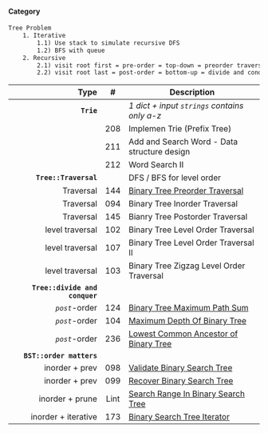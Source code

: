 #### Category
```html
Tree Problem  
    1. Iterative 
        1.1) Use stack to simulate recursive DFS
        1.2) BFS with queue
    2. Recursive
        2.1) visit root first = pre-order = top-down = preorder traversal
        2.2) visit root last = post-order = bottom-up = divide and conquer
```


| Type         | # | Description |
| ---------------------: |:---:| ------------
| **`Trie`** | | *1 dict + input `strings` contains only a-z* |
| | 208 | Implemen Trie (Prefix Tree)
| | 211 | Add and Search Word - Data structure design |
| | 212 | Word Search II |
| **`Tree::Traversal`** | | DFS / BFS for level order |
| Traversal | 144 | [Binary Tree Preorder Traversal](https://github.com/interviewcoder/leetcode/tree/master/src/_144_BinaryTreePreorderTraversal) |
| Traversal | 094 | Binary Tree Inorder Traversal |
| Traversal | 145 | Bianry Tree Postorder Traversal |
| level traversal | 102 | Binary Tree Level Order Traversal |
| level traversal | 107 | Binary Tree Level Order Traversal II |
| level traversal | 103 | Binary Tree Zigzag Level Order Traversal |
| **`Tree::divide and conquer`** | | |
| *`post`*-order | 124 | [Binary Tree Maximum Path Sum](https://github.com/interviewcoder/leetcode/tree/master/src/_124_BinaryTreeMaximumPathSum) |
| *`post`*-order | 104 | [Maximum Depth Of Binary Tree](https://github.com/interviewcoder/leetcode/tree/master/src/_104_MaximumDepthOfBinaryTree) |
| *`post`*-order | 236 | [Lowest Common Ancestor of Binary Tree](https://github.com/interviewcoder/leetcode/tree/master/src/_236_LowestCommonAncestorOfABinaryTree) |
| **`BST::order matters`** | | |
| inorder + prev | 098 | [Validate Binary Search Tree](https://github.com/interviewcoder/leetcode/tree/master/src/_098_ValidateBinarySearchTree) |
| inorder + prev | 099 | [Recover Binary Search Tree](https://github.com/interviewcoder/leetcode/tree/master/src/_099_RecoverBinarySearchTree) |
| inorder + prune | Lint | [Search Range In Binary Search Tree](https://github.com/interviewcoder/lintcode/blob/master/03_binarytree%26divideconquer/_02_SearchRangeInBinarySearchTree/Solution.java) |
| inorder + iterative | 173 | [Binary Search Tree Iterator](https://github.com/interviewcoder/leetcode/blob/master/src/_173_BinarySearchTreeIterator/Solution.java) |
